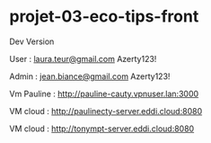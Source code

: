 # projet-03-eco-tips-front
Dev Version

User :
laura.teur@gmail.com
Azerty123!

Admin :
jean.biance@gmail.com
Azerty123!

Vm Pauline :
http://pauline-cauty.vpnuser.lan:3000

VM cloud :
http://paulinecty-server.eddi.cloud:8080

VM cloud :
http://tonympt-server.eddi.cloud:8080